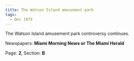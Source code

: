 ```yaml
---  
title: The Watson Island amusement park  
tags:  
  - Dec 1979  
---  
```

  
The Watson Island amusement park controversy continues.  
  
Newspapers: **Miami Morning News or The Miami Herald**  
  
Page: **2**, Section: **B** 
